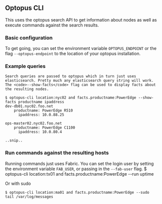 ## Optopus CLI
This uses the optopus search API to get information about nodes as well as execute commands against the search results.

### Basic configuration
To get going, you can set the environment variable <code>OPTOPUS_ENDPOINT</code> or the flag <code>--optopus-endpoint</code> to the location of your optopus installation.

### Example queries
    Search queries are passed to optopus which in turn just uses elasticsearch. Pretty much any elasticsearch query string will work. The <code>--show-facts</code> flag can be used to display facts about the resulting nodes.

    $ optopus-cli location:nyc02 and facts.productname:PowerEdge --show-facts productname ipaddress
    dev-db01.nyc02.foo.net
        productname: PowerEdge R510
          ipaddress: 10.0.88.25

    ops-master02.nyc02.foo.net
        productname: PowerEdge C1100
          ipaddress: 10.0.80.4

    ..snip..

### Run commands against the resulting hosts
Running commands just uses Fabric. You can set the login user by setting the environment variable <code>FAB_USER</code>, or passing in the <code>--fab-user</code> flag.
    $ optopus-cli location:tx01 and facts.productname:PowerEdge --run uptime

Or with sudo

    $ optopus-cli location:ma01 and facts.productname:PowerEdge --sudo tail /var/log/messages

